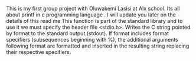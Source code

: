 This is my first group project with Oluwakemi Lasisi at Alx school. Its all about printf in c programming language . I will update you later on the details of this read me
This function is part of the standard library and to use it we must specify the header file <stdio.h>.
Writes the C string pointed by format to the standard output (stdout). If format includes format specifiers (subsequences beginning with %), the additional arguments following format are formatted and inserted in the resulting string replacing their respective specifiers.
